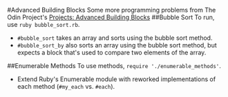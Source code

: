 #Advanced Building Blocks
Some more programming problems from The Odin Project's [Projects: Advanced Building Blocks](http://www.theodinproject.com/ruby-programming/advanced-building-blocks)
##Bubble Sort
To run, use `ruby bubble_sort.rb`.
+ `#bubble_sort` takes an array and sorts using the bubble sort method.
+ `#bubble_sort_by` also sorts an array using the bubble sort method, but expects a block that's used to compare two elements of the array.

##Enumerable Methods
To use methods, `require './enumerable_methods'`.
+ Extend Ruby's Enumerable module with reworked implementations of each method (`#my_each` vs. `#each`).
